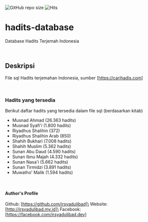![GitHub repo size](https://img.shields.io/github/repo-size/irsyadulibad/hadits-database)
![Hits](https://hits.seeyoufarm.com/api/count/incr/badge.svg?url=irsyadulibad/hadits-database)

# hadits-database

Database Hadits Terjemah Indonesia

<br/>

## Deskripsi

File sql Hadits terjemahan Indonesia, sumber [https://carihadis.com]

<br/>

### Hadits yang tersedia

Berikut daftar hadits yang tersedia dalam file sql (berdasarkan kitab)

-   Musnad Ahmad (26.363 hadits)
-   Musnad Syafi'i (1.800 hadits)
-   Riyadhus Shalihin (372)
-   Riyadhus Shalihin Arab (850)
-   Shahih Bukhari (7.008 hadits)
-   Shahih Muslim (5.362 hadits)
-   Sunan Abu Daud (4.590 hadits)
-   Sunan Ibnu Majah (4.332 hadits)
-   Sunan Nasa'i (5.662 hadits)
-   Sunan Tirmidzi (3.891 hadits)
-   Muwatho' Malik (1.594 hadits)

<br/>

#### Author's Profile

Github: [https://github.com/irsyadulibad]\
Website: [http://irsyadulibad.my.id]\
Facebook: [https://facebook.com/irsyadulibad.dev]
